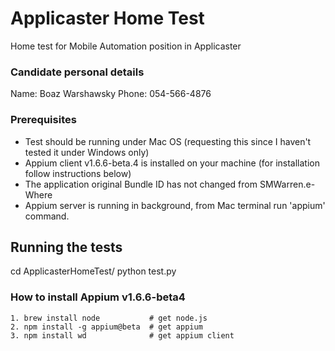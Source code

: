 # Applicaster Home Test

Home test for Mobile Automation position in Applicaster

### Candidate personal details
 Name: Boaz Warshawsky
 Phone: 054-566-4876

### Prerequisites
* Test should be running under Mac OS (requesting this since I haven't tested it under Windows only)
* Appium client v1.6.6-beta.4 is installed on your machine (for installation follow instructions below)
* The application original Bundle ID has not changed from SMWarren.e-Where
* Appium server is running in background, from Mac terminal run 'appium' command.

## Running the tests

cd ApplicasterHomeTest/
python test.py


### How to install Appium v1.6.6-beta4
    1. brew install node           # get node.js
    2. npm install -g appium@beta  # get appium
    3. npm install wd              # get appium client


